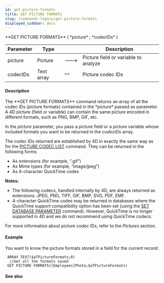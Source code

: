 ```yaml
---
id: get-picture-formats
title: GET PICTURE FORMATS
slug: /commands-legacy/get-picture-formats
displayed_sidebar: docs
---
```


<!--REF #_command_.GET PICTURE FORMATS.Syntax-->**GET PICTURE FORMATS** ( *picture* ; *codecIDs* )<!-- END REF-->
<!--REF #_command_.GET PICTURE FORMATS.Params-->
| Parameter | Type |  | Description |
| --- | --- | --- | --- |
| picture | Picture | &#x1F852; | Picture field or variable to analyze |
| codecIDs | Text array | &#x1F858; | Picture codec IDs |

<!-- END REF-->

#### Description 

<!--REF #_command_.GET PICTURE FORMATS.Summary-->The **GET PICTURE FORMATS** command returns an array of all the codec IDs (picture formats) contained in the *picture* passed as parameter.<!-- END REF--> A 4D picture (field or variable) can contain the same picture encoded in different formats, such as PNG, BMP, GIF, etc.

In the *picture* parameter, you pass a picture field or a picture variable whose included formats you want to be returned in the *codecIDs* array. 

The codec IDs returned are established by 4D in exactly the same way as for the [PICTURE CODEC LIST](picture-codec-list.md) command. They can be returned in the following forms:

* As extensions (for example, “.gif”)
* As Mime types (for example, “image/jpeg”)
* As 4-character QuickTime codes

**Notes:** 

* The following codecs, handled internally by 4D, are always returned as extensions: JPEG, PNG, TIFF, GIF, BMP, SVG, PDF, EMF.
* 4-character QuickTime codes may be returned in databases where the QuickTime support compatibility option has been set (using the [SET DATABASE PARAMETER](set-database-parameter.md) command). However, QuickTime is no longer supported in 4D and we do not recommend using QuickTime codecs.

For more information about picture codec IDs, refer to the *Pictures* section.

#### Example 

You want to know the picture formats stored in a field for the current record:

```4d
 ARRAY TEXT($aTPictureFormats;0)
  //Get all the formats saved
 GET PICTURE FORMATS([Employees]Photo;$aTPictureFormats)
```

#### See also 

  
